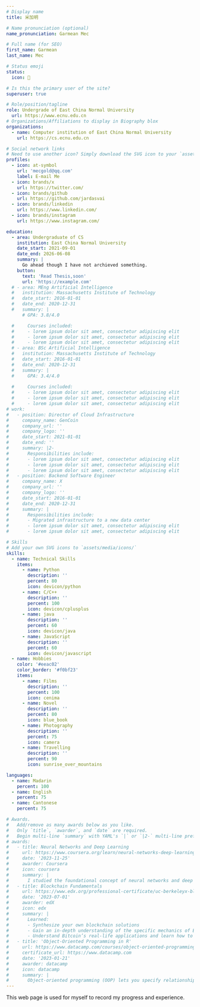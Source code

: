 ```yaml
---
# Display name
title: 米加明

# Name pronunciation (optional)
name_pronunciation: Garmean Mec

# Full name (for SEO)
first_name: Garmean
last_name: Mec

# Status emoji
status:
  icon: 🎯

# Is this the primary user of the site?
superuser: true

# Role/position/tagline
role: Undergrade of East China Normal University
  url: https://www.ecnu.edu.cn
# Organizations/Affiliations to display in Biography blox
organizations:
  - name: Computer institution of East China Normal University
    url: https://cs.ecnu.edu.cn

# Social network links
# Need to use another icon? Simply download the SVG icon to your `assets/media/icons/` folder.
profiles:
  - icon: at-symbol
    url: 'mecgold@qq.com'
    label: E-mail Me
  - icon: brands/x
    url: https://twitter.com/
  - icon: brands/github
    url: https://github.com/jardasvai
  - icon: brands/linkedin
    url: https://www.linkedin.com/
  - icon: brands/instagram
    url: https://www.instagram.com/

education:
  - area: Undergraduate of CS
    institution: East China Normal University
    date_start: 2021-09-01
    date_end: 2026-06-08
    summary: |
      Go ahead though I have not archieved something.
    button:
      text: 'Read Thesis,soon'
      url: 'https://example.com'
  # - area: MEng Artificial Intelligence
  #   institution: Massachusetts Institute of Technology
  #   date_start: 2016-01-01
  #   date_end: 2020-12-31
  #   summary: |
      # GPA: 3.8/4.0

  #     Courses included:
  #     - lorem ipsum dolor sit amet, consectetur adipiscing elit
  #     - lorem ipsum dolor sit amet, consectetur adipiscing elit
  #     - lorem ipsum dolor sit amet, consectetur adipiscing elit
  # - area: BSc Artificial Intelligence
  #   institution: Massachusetts Institute of Technology
  #   date_start: 2016-01-01
  #   date_end: 2020-12-31
  #   summary: |
  #     GPA: 3.4/4.0
      
  #     Courses included:
  #     - lorem ipsum dolor sit amet, consectetur adipiscing elit
  #     - lorem ipsum dolor sit amet, consectetur adipiscing elit
  #     - lorem ipsum dolor sit amet, consectetur adipiscing elit
# work:
#   - position: Director of Cloud Infrastructure
#     company_name: GenCoin
#     company_url: ''
#     company_logo: ''
#     date_start: 2021-01-01
#     date_end: ''
#     summary: |2-
#       Responsibilities include:
#       - lorem ipsum dolor sit amet, consectetur adipiscing elit
#       - lorem ipsum dolor sit amet, consectetur adipiscing elit
#       - lorem ipsum dolor sit amet, consectetur adipiscing elit
#   - position: Backend Software Engineer
#     company_name: X
#     company_url: ''
#     company_logo: ''
#     date_start: 2016-01-01
#     date_end: 2020-12-31
#     summary: |
#       Responsibilities include:
#       - Migrated infrastructure to a new data center
#       - lorem ipsum dolor sit amet, consectetur adipiscing elit
#       - lorem ipsum dolor sit amet, consectetur adipiscing elit

# Skills
# Add your own SVG icons to `assets/media/icons/`
skills:
  - name: Technical Skills
    items:
      - name: Python
        description: ''
        percent: 80
        icon: devicon/python
      - name: C/C++
        description: ''
        percent: 100
        icon: devicon/cplusplus
      - name: java
        description: ''
        percent: 60
        icon: devicon/java
      - name: JavaScript
        description: ''
        percent: 60
        icon: devicon/javascript
  - name: Hobbies
    color: '#eeac02'
    color_border: '#f0bf23'
    items:
      - name: Films
        description: ''
        percent: 100
        icon: cenima
      - name: Novel
        description: ''
        percent: 80
        icon: blue_book
      - name: Photography
        description: ''
        percent: 75
        icon: camera
      - name: Travelling
        description: ''
        percent: 90
        icon: sunrise_over_mountains

languages:
  - name: Madarin
    percent: 100
  - name: English
    percent: 75
  - name: Cantonese
    percent: 75

# Awards.
#   Add/remove as many awards below as you like.
#   Only `title`, `awarder`, and `date` are required.
#   Begin multi-line `summary` with YAML's `|` or `|2-` multi-line prefix and indent 2 spaces below.
# awards:
#   - title: Neural Networks and Deep Learning
#     url: https://www.coursera.org/learn/neural-networks-deep-learning
#     date: '2023-11-25'
#     awarder: Coursera
#     icon: coursera
#     summary: |
#       I studied the foundational concept of neural networks and deep learning. By the end, I was familiar with the significant technological trends driving the rise of deep learning; build, train, and apply fully connected deep neural networks; implement efficient (vectorized) neural networks; identify key parameters in a neural network’s architecture; and apply deep learning to your own applications.
#   - title: Blockchain Fundamentals
#     url: https://www.edx.org/professional-certificate/uc-berkeleyx-blockchain-fundamentals
#     date: '2023-07-01'
#     awarder: edX
#     icon: edx
#     summary: |
#       Learned:
#       - Synthesize your own blockchain solutions
#       - Gain an in-depth understanding of the specific mechanics of Bitcoin
#       - Understand Bitcoin’s real-life applications and learn how to attack and destroy Bitcoin, Ethereum, smart contracts and Dapps, and alternatives to Bitcoin’s Proof-of-Work consensus algorithm
#   - title: 'Object-Oriented Programming in R'
#     url: https://www.datacamp.com/courses/object-oriented-programming-with-s3-and-r6-in-r
#     certificate_url: https://www.datacamp.com
#     date: '2023-01-21'
#     awarder: datacamp
#     icon: datacamp
#     summary: |
#       Object-oriented programming (OOP) lets you specify relationships between functions and the objects that they can act on, helping you manage complexity in your code. This is an intermediate level course, providing an introduction to OOP, using the S3 and R6 systems. S3 is a great day-to-day R programming tool that simplifies some of the functions that you write. R6 is especially useful for industry-specific analyses, working with web APIs, and building GUIs.
---
```


This web page is used for myself to record my progress and experience.
